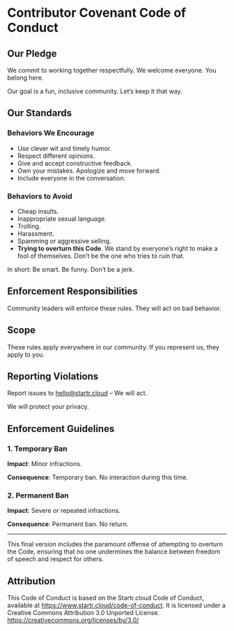 # Contributor Covenant Code of Conduct

## Our Pledge

We commit to working together respectfully. We welcome everyone. You belong here.

Our goal is a fun, inclusive community. Let’s keep it that way.

## Our Standards

### Behaviors We Encourage

- Use clever wit and timely humor.
- Respect different opinions.
- Give and accept constructive feedback.
- Own your mistakes. Apologize and move forward.
- Include everyone in the conversation.

### Behaviors to Avoid

- Cheap insults.
- Inappropriate sexual language.
- Trolling.
- Harassment.
- Spamming or aggressive selling.
- **Trying to overturn this Code**. We stand by everyone’s right to make a fool of themselves. Don’t be the one who tries to ruin that.

In short: Be smart. Be funny. Don’t be a jerk.

## Enforcement Responsibilities

Community leaders will enforce these rules. They will act on bad behavior.

## Scope

These rules apply everywhere in our community. If you represent us, they apply to you.

## Reporting Violations

Report issues to hello@startr.cloud – We will act.

We will protect your privacy.

## Enforcement Guidelines

### 1. Temporary Ban

**Impact**: Minor infractions.

**Consequence**: Temporary ban. No interaction during this time.

### 2. Permanent Ban

**Impact**: Severe or repeated infractions.

**Consequence**: Permanent ban. No return.

---

This final version includes the paramount offense of attempting to overturn the Code, ensuring that no one undermines the balance between freedom of speech and respect for others.

## Attribution

This Code of Conduct is based on the Startr.cloud Code of Conduct, available at <https://www.startr.cloud/code-of-conduct>. It is licensed under a Creative Commons Attribution 3.0 Unported License. <https://creativecommons.org/licenses/by/3.0/> 